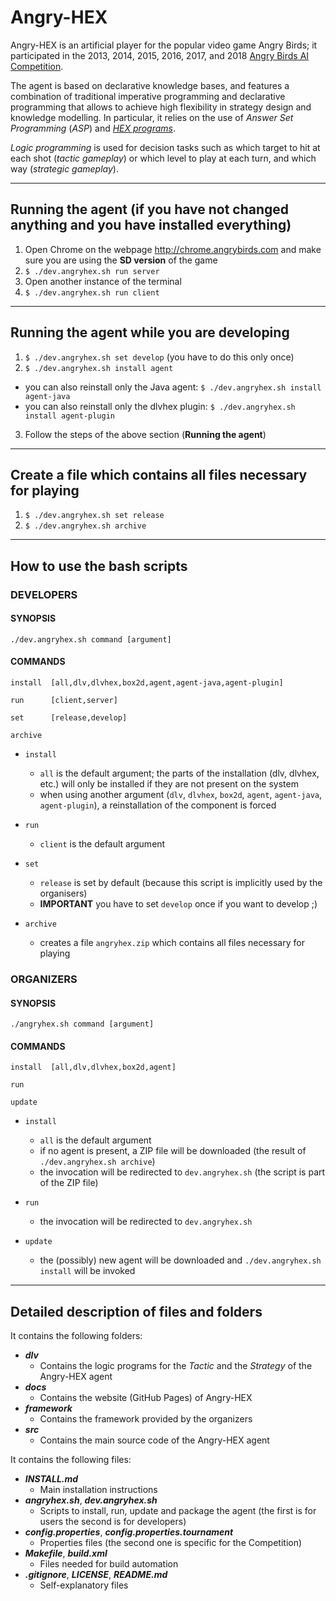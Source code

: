# Angry-HEX

Angry-HEX is an artificial player for the popular video game Angry Birds; it participated in the 2013, 2014, 2015, 2016, 2017, and 2018 [Angry Birds AI Competition](http://aibirds.org).

The agent is based on declarative knowledge bases, and features a combination of traditional imperative programming and declarative programming that allows to achieve high flexibility in strategy design and knowledge modelling. In particular, it relies on the use of *Answer Set Programming* (*ASP*) and [*HEX programs*](http://www.kr.tuwien.ac.at/research/systems/dlvhex).

*Logic programming* is used for decision tasks such as which target to hit at each shot (*tactic gameplay*) or which level to play at each turn, and which way (*strategic gameplay*).

---

## Running the agent (if you have not changed anything and you have installed everything)

 1. Open Chrome on the webpage http://chrome.angrybirds.com and make sure you are using the **SD version** of the game 
 1. `$ ./dev.angryhex.sh run server`
 1. Open another instance of the terminal
 1. `$ ./dev.angryhex.sh run client`

---

## Running the agent while you are developing

 1. `$ ./dev.angryhex.sh set develop` (you have to do this only once)
 1. `$ ./dev.angryhex.sh install agent`
   * you can also reinstall only the Java agent: `$ ./dev.angryhex.sh install agent-java`
   * you can also reinstall only the dlvhex plugin: `$ ./dev.angryhex.sh install agent-plugin`
 3. Follow the steps of the above section (**Running the agent**)

---

## Create a file which contains all files necessary for playing

 1. `$ ./dev.angryhex.sh set release`
 1. `$ ./dev.angryhex.sh archive`

---

## How to use the bash scripts

### DEVELOPERS

#### SYNOPSIS

    ./dev.angryhex.sh command [argument]

#### COMMANDS

    install  [all,dlv,dlvhex,box2d,agent,agent-java,agent-plugin]

    run      [client,server]

    set      [release,develop]

    archive


* `install`
  - `all` is the default argument; the parts of the installation (dlv, dlvhex, etc.) will only be installed if they are not present on the system
  - when using another argument (`dlv`, `dlvhex`, `box2d`, `agent`, `agent-java`, `agent-plugin`), a reinstallation of the component is forced

* `run`
  - `client` is the default argument

* `set`
  - `release` is set by default (because this script is implicitly used by the organisers)
  - **IMPORTANT**  you have to set `develop` once if you want to develop ;)

* `archive`
  - creates a file `angryhex.zip` which contains all files necessary for playing


### ORGANIZERS


#### SYNOPSIS

    ./angryhex.sh command [argument]

#### COMMANDS

    install  [all,dlv,dlvhex,box2d,agent]

    run

    update


* `install`
  - `all` is the default argument
  - if no agent is present, a ZIP file will be downloaded (the result of `./dev.angryhex.sh archive`)
  - the invocation will be redirected to `dev.angryhex.sh` (the script is part of the ZIP file)

* `run`
  - the invocation will be redirected to `dev.angryhex.sh`

* `update`
  - the (possibly) new agent will be downloaded and `./dev.angryhex.sh install` will be invoked


---

## Detailed description of files and folders

It contains the following folders:
 - __*dlv*__
   * Contains the logic programs for the _Tactic_ and the _Strategy_ of the Angry-HEX agent
 - __*docs*__
   * Contains the website (GitHub Pages) of Angry-HEX
 - __*framework*__
   * Contains the framework provided by the organizers
 - __*src*__
   * Contains the main source code of the Angry-HEX agent

It contains the following files:
 - __*INSTALL.md*__
   * Main installation instructions
 - __*angryhex.sh*__, __*dev.angryhex.sh*__
   * Scripts to install, run, update and package the agent (the first is for users the second is for developers)
 - __*config.properties*__, __*config.properties.tournament*__
   * Properties files (the second one is specific for the Competition)
 - __*Makefile*__, __*build.xml*__
   * Files needed for build automation
 - __*.gitignore*__, __*LICENSE*__, __*README.md*__ 
   * Self-explanatory files


   
